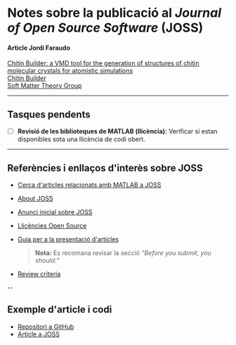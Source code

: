 # Notes sobre la publicació al *Journal of Open Source Software* (JOSS)

#### Article Jordi Faraudo  
[Chitin Builder: a VMD tool for the generation of structures of chitin molecular crystals for atomistic simulations](https://joss.theoj.org/papers/10.21105/joss.05771)  
[Chitin Builder](https://github.com/soft-matter-theory-at-icmab-csic/chitin_builder)  
[Soft Matter Theory Group](https://github.com/soft-matter-theory-at-icmab-csic)  

---

## Tasques pendents  
- [ ] **Revisió de les biblioteques de MATLAB (llicència):** Verificar si estan disponibles sota una llicència de codi obert.  

---

## Referències i enllaços d'interès sobre JOSS  

- [Cerca d'articles relacionats amb MATLAB a JOSS](https://joss.theoj.org/papers/search?q=matlab&search_button=)  
- [About JOSS](https://joss.theoj.org/about)  
- [Anunci inicial sobre JOSS](https://www.arfon.org/announcing-the-journal-of-open-source-software)
 
- [Llicències Open Source](https://opensource.org/licenses-old/category)  

- [Guia per a la presentació d'articles](https://joss.readthedocs.io/en/latest/submitting.html)  
  > **Nota:** Es recomana revisar la secció *"Before you submit, you should:"*  
- [Review criteria](https://joss.readthedocs.io/en/latest/review_criteria.html)  

--
## Exemple d'article i codi  
- [Repositori a GitHub](https://github.com/ashleefv/ACEInhibPKPD)  
- [Article a JOSS](https://joss.theoj.org/papers/10.21105/joss.00340)  
